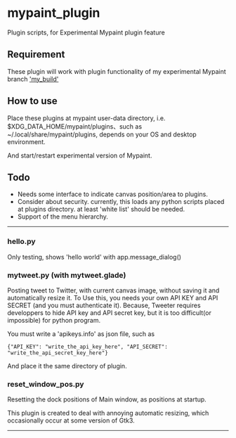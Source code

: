 # mypaint_plugin
Plugin scripts, for Experimental Mypaint plugin feature

## Requirement
These plugin will work with plugin functionality of my experimental Mypaint branch ['my_build'](https://github.com/dothiko/mypaint/tree/my_build)

## How to use
Place these plugins at mypaint user-data directory, i.e. $XDG_DATA_HOME/mypaint/plugins、such as ~/.local/share/mypaint/plugins, depends on your OS and desktop environment.

And start/restart experimental version of Mypaint.

## Todo

 * Needs some interface to indicate canvas position/area to plugins.
 * Consider about security. currently, this loads any python scripts placed at plugins directory. at least 'white list' should be needed.
 * Support of the menu hierarchy.
 

----
### hello.py
Only testing, shows 'hello world' with app.message_dialog()

### mytweet.py (with mytweet.glade)
Posting tweet to Twitter, with current canvas image, without saving it and automatically resize it.
To Use this, you needs your own API KEY and API SECRET (and you must authenticate it).
Because, Tweeter requires developpers to hide API key and API secret key, but it is too difficult(or impossible) for python program.

You must write a 'apikeys.info' as json file, such as 
```
{"API_KEY": "write_the_api_key_here", "API_SECRET": "write_the_api_secret_key_here"}
```
And place it the same directory of plugin.

### reset_window_pos.py
Resetting the dock positions of Main window, as positions at startup.

This plugin is created to deal with annoying automatic resizing,
which occasionally occur at some version of Gtk3.

----
